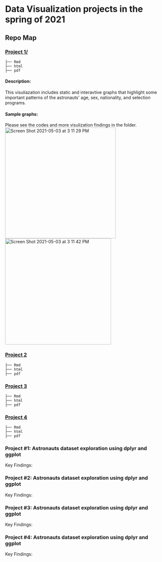 # Data Visualization projects in the spring of 2021


## Repo Map

### [Project 1/]()
	├── Rmd
	├── html  
	├── pdf 

#### Description:
This visuliazation includes static and interavtive graphs that highlight some important patterns of the astronauts' age, sex, nationality, and selection programs.

#### Sample graphs:

Please see the codes and more visulization findings in the folder.
<img width="360" alt="Screen Shot 2021-05-03 at 3 11 29 PM" src="https://user-images.githubusercontent.com/71298423/116921434-f9d02c80-ac21-11eb-9b73-f0603fd7b755.png">
<img width="345" alt="Screen Shot 2021-05-03 at 3 11 42 PM" src="https://user-images.githubusercontent.com/71298423/116921442-fc328680-ac21-11eb-84bb-2456c1df638c.png">

### [Project 2]()
	├── Rmd
	├── html  
	├── pdf 
	
### [Project 3]()
	├── Rmd
	├── html  
	├── pdf 
	
### [Project 4]()
	├── Rmd
	├── html  
	├── pdf 

### Project #1: Astronauts dataset exploration using dplyr and ggplot
   
Key Findings:

### Project #2: Astronauts dataset exploration using dplyr and ggplot

Key Findings:

### Project #3: Astronauts dataset exploration using dplyr and ggplot

Key Findings:

### Project #4: Astronauts dataset exploration using dplyr and ggplot

Key Findings:


